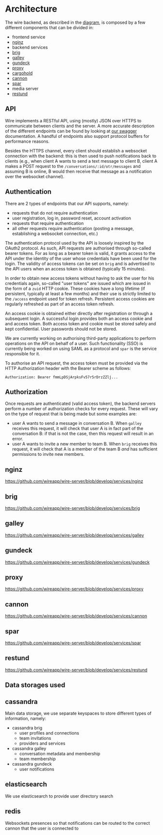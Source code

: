 # Architecture

The wire backend, as described in the [diagram](https://github.com/wireapp/wire-server/blob/develop/doc/arch/wire-arch-2.png), is composed by a few different components that can be divided in:

  * frontend service
   * [nginz](#nginz)
  * backend services
   * [brig](#brig)
   * [galley](#galley)
   * [gundeck](#gundeck)
   * [proxy](#proxy)
   * [cargohold](#cargohold)
   * [cannon](#cannon)
   * [spar](#spar)
  * media server
   * [restund](#restund) 

## API

Wire implements a RESTful API, using (mostly) JSON over HTTPS to communicate between clients and the server. A more accurate description of the different endpoints can be found by looking at [our swagger](https://github.com/wireapp/wire-server/blob/develop/deploy/services-demo/README.md#is-there-a-way-to-look-at-some-api-endpoints) documentation. A handful of endpoints also support protocol buffers for performance reasons.

Besides the HTTPS channel, every client should establish a websocket connection with the backend: this is then used to push notifications back to clients (e.g., when client A wants to send a text message to client B, client A makes a POST request to the `/conversations/:id/otr/messages` and assuming B is online, B would then receive that message as a notification over the websocket channel).
  
## Authentication

There are 2 types of endpoints that our API supports, namely:

 * requests that do not require authentication
  * user registration, log in, password reset, account activation
 * requests that require authentication
  * all other requests require authentication (posting a message, establishing a websocket connection, etc.)

The authentication protocol used by the API is loosely inspired by the OAuth2 protocol. As such, API requests are authorised through so-called bearer tokens. For as long as a bearer token is valid, it grants access to the API under the identity of the user whose credentials have been used for the login. The validity of access tokens can be set on `brig` and is advertised to the API users when an access token is obtained (typically 15 minutes).

In order to obtain new access tokens without having to ask the user for his credentials again, so-called "user tokens" are issued which are issued in the form of a `zuid` HTTP cookie. These cookies have a long lifetime (if persistent, typically at least a few months) and their use is strictly limited to the `/access` endpoint used for token refresh. Persistent access cookies are regularly refreshed as part of an access token refresh.

An access cookie is obtained either directly after registration or through a subsequent login. A successful login provides both an access cookie and and access token. Both access token and cookie must be stored safely and kept confidential. User passwords should not be stored.

We are currently working on authorising third-party applications to perform operations on the API on behalf of a user. Such functionality (SSO) is currently being worked on using SAML as a protocol and `spar` is the service responsible for it.

To authorise an API request, the access token must be provided via the HTTP Authorization header with the Bearer scheme as follows:

```
Authorization: Bearer fmmLpDSjArpksFv57r5rDrzZZlj...
```

## Authorization

Once requests are authenticated (valid access token), the backend servers perform a number of authorization checks for every request. These will vary on the type of request that is being made but some examples are:

  * user A wants to send a message in conversation B. When `galley` receives this request, it will check that user A is in fact part of the conversation B: if that is not the case, then this request will result in an error.
  * user A wants to invite a new member to team B. When `brig` receives this request, it will check that A is a member of the team B _and_ has sufficient permissions to invite new members.
  
## nginz
  
https://github.com/wireapp/wire-server/blob/develop/services/nginz

## brig
  
https://github.com/wireapp/wire-server/blob/develop/services/brig

## galley
  
https://github.com/wireapp/wire-server/blob/develop/services/galley

## gundeck
  
https://github.com/wireapp/wire-server/blob/develop/services/gundeck

## proxy
  
https://github.com/wireapp/wire-server/blob/develop/services/proxy

## cannon
  
https://github.com/wireapp/wire-server/blob/develop/services/cannon

## spar
  
https://github.com/wireapp/wire-server/blob/develop/services/spar

## restund
  
https://github.com/wireapp/wire-server/blob/develop/services/restund

## Data storages used

## cassandra

Main data storage, we use separate keyspaces to store different types of information, namely:

 * cassandra brig
   * user profiles and connections
   * team invitations
   * providers and services
 * cassandra galley
   * conversation metadata and membership
   * team membership
 * cassandra gundeck
   * user notifications

## elasticsearch

We use elasticsearch to provide user directory search

## redis

Websockets presences so that notifications can be routed to the correct cannon that the user is connected to